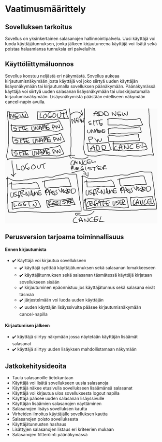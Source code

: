 # Vaatimusmäärittely

## Sovelluksen tarkoitus

Sovellus on yksinkertainen salasanojen hallinnointipalvelu. Uusi käyttäjä voi luoda käyttäjätunnuksen, jonka jälkeen kirjautuneena käyttäjä voi lisätä sekä poistaa haluamiansa tunnuksia eri palveluihin.

## Käyttöliittymäluonnos

Sovellus koostuu neljästä eri näkymästä. Sovellus aukeaa kirjautumisnäkymään josta käyttäjä voi joko siirtyä uuden käyttäjän lisäysnäkymään tai kirjautumalla sovelluksen päänäkymään. Päänäkymässä käyttäjä voi siirtyä uuden salasanan lisäysnäkymään tai uloskirjautumalla kirjautumisnäkymään. Lisäysnäkymistä päästään edelliseen näkymään cancel-napin avulla. 

![Kayttoliittymaluonnos](./kuvat/kayttoliittymaluonnos.png "Kayttoliittymaluonnos")

## Perusversion tarjoama toiminnallisuus

#### Ennen kirjautumista
- :heavy_check_mark: Käyttäjä voi kirjautua sovellukseen
  - :heavy_check_mark: käyttäjä syöttää käyttäjätunnuksen sekä salasanan lomakkeeseen
  - :heavy_check_mark: käyttäjätunnuksen sekä salasanan täsmätessä käyttäjä kirjataan sovellukseen sisään
  - :heavy_check_mark: kirjautuminen epäonnistuu jos käyttäjätunnus sekä salasana eivät täsmää
  - :heavy_check_mark: järjestelmään voi luoda uuden käyttäjän	
  - :heavy_check_mark: uuden käyttäjän lisäyssivulta pääsee kirjautumisnäkymään cancel-napilla
#### Kirjautumisen jälkeen

  - :heavy_check_mark: käyttäjä siirtyy näkymään jossa näytetään käyttäjän lisäämät salasanat
  - :heavy_check_mark: käyttäjä siirtyy uuden lisäyksen mahdollistamaan näkymään

## Jatkokehitysideoita

- Taulu salasanoille tietokantaan
- Käyttäjä voi lisätä sovellukseen uusia salasanoja
- Käyttäjä näkee etusivulla sovellukseen lisäämänsä salasanat
- Käyttäjä voi kirjautua ulos sovelluksesta logout napilla
- Käyttäjä pääsee uuden salasanan lisäyssivulle
- Käyttäjän lisäämien salasanojen näyttäminen
- Salasanojen lisäys sovelluksen kautta
- Virheiden ilmoitus käyttäjälle sovelluksen kautta
- Salasanojen poisto sovelluksesta
- Käyttäjätunnusten hashaus
- Lisättyjen salasanojen listaus eri kriteerien mukaan
- Salasanojen filtteröinti päänäkymässä
